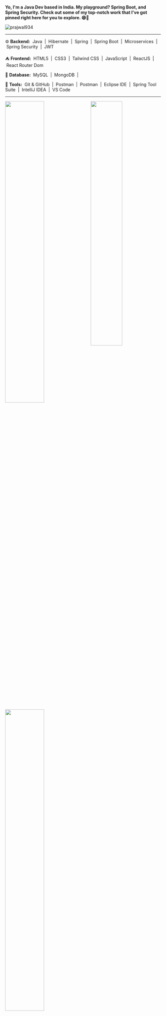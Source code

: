 
**Yo, I'm a Java Dev based in India. My playground? Spring Boot, and Spring Security. Check out some of my top-notch work that I've got pinned right here for you to explore. 😄🚀**

<p align="left"> <img src="https://komarev.com/ghpvc/?username=prajwal934&label=Profile%20views&color=0e75b6&style=flat" alt="prajwal934" /> </p>

---
⚙️ **Backend:**
&nbsp;Java&nbsp; | &nbsp;Hibernate&nbsp; | &nbsp;Spring&nbsp; | &nbsp;Spring Boot&nbsp; | &nbsp;Microservices&nbsp; | &nbsp;Spring Security&nbsp; | &nbsp;JWT&nbsp; 

⛺️ **Frontend:** 
&nbsp;HTML5&nbsp; | &nbsp;CSS3&nbsp; | &nbsp;Tailwind CSS&nbsp; | &nbsp;JavaScript&nbsp; | &nbsp;ReactJS&nbsp; | &nbsp;React Router Dom&nbsp; 

📁 **Database:**
&nbsp;MySQL&nbsp; | &nbsp;MongoDB&nbsp; | 

🧰 **Tools:**
&nbsp;Git & GitHub&nbsp; | &nbsp;Postman&nbsp; | &nbsp;Postman&nbsp; | &nbsp;Eclipse IDE&nbsp; | &nbsp;Spring Tool Suite&nbsp; | &nbsp;IntelliJ IDEA&nbsp; | &nbsp;VS Code&nbsp;

---
<a href="https://github.com/prajwal934"><img align="right" width="45%" src="https://github-readme-stats.vercel.app/api/top-langs/?username=prajwal934&theme=tokyonight&hide_border=true"></a>
<a href="https://github.com/prajwal934"><img width="50%" src="https://github-profile-summary-cards.vercel.app/api/cards/profile-details?username=prajwal934&theme=tokyonight&hide_border=true"></a> 
<br />
<br />
<a href="https://github.com/prajwal934"><img width="50%" src="https://github-readme-streak-stats.herokuapp.com/?user=prajwal934&theme=tokyonight&hide_border=true"></a>


